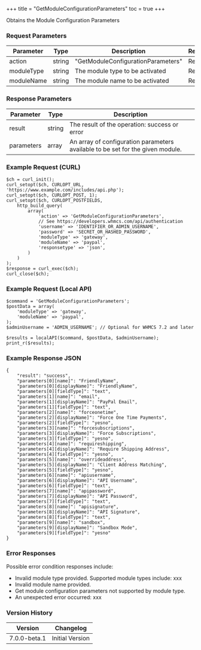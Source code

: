 +++
title = "GetModuleConfigurationParameters"
toc = true
+++

Obtains the Module Configuration Parameters

### Request Parameters

| Parameter | Type | Description | Required |
| --------- | ---- | ----------- | -------- |
| action | string | "GetModuleConfigurationParameters" | Required |
| moduleType | string | The module type to be activated | Required |
| moduleName | string | The module name to be activated | Required |

### Response Parameters

| Parameter | Type | Description |
| --------- | ---- | ----------- |
| result | string | The result of the operation: success or error |
| parameters | array | An array of configuration parameters available to be set for the given module. |


### Example Request (CURL)

```
$ch = curl_init();
curl_setopt($ch, CURLOPT_URL, 'https://www.example.com/includes/api.php');
curl_setopt($ch, CURLOPT_POST, 1);
curl_setopt($ch, CURLOPT_POSTFIELDS,
    http_build_query(
        array(
            'action' => 'GetModuleConfigurationParameters',
            // See https://developers.whmcs.com/api/authentication
            'username' => 'IDENTIFIER_OR_ADMIN_USERNAME',
            'password' => 'SECRET_OR_HASHED_PASSWORD',
            'moduleType' => 'gateway',
            'moduleName' => 'paypal',
            'responsetype' => 'json',
        )
    )
);
$response = curl_exec($ch);
curl_close($ch);
```


### Example Request (Local API)

```
$command = 'GetModuleConfigurationParameters';
$postData = array(
    'moduleType' => 'gateway',
    'moduleName' => 'paypal',
);
$adminUsername = 'ADMIN_USERNAME'; // Optional for WHMCS 7.2 and later

$results = localAPI($command, $postData, $adminUsername);
print_r($results);
```


### Example Response JSON

```
{
    "result": "success",
    "parameters[0][name]": "FriendlyName",
    "parameters[0][displayName]": "FriendlyName",
    "parameters[0][fieldType]": "text",
    "parameters[1][name]": "email",
    "parameters[1][displayName]": "PayPal Email",
    "parameters[1][fieldType]": "text",
    "parameters[2][name]": "forceonetime",
    "parameters[2][displayName]": "Force One Time Payments",
    "parameters[2][fieldType]": "yesno",
    "parameters[3][name]": "forcesubscriptions",
    "parameters[3][displayName]": "Force Subscriptions",
    "parameters[3][fieldType]": "yesno",
    "parameters[4][name]": "requireshipping",
    "parameters[4][displayName]": "Require Shipping Address",
    "parameters[4][fieldType]": "yesno",
    "parameters[5][name]": "overrideaddress",
    "parameters[5][displayName]": "Client Address Matching",
    "parameters[5][fieldType]": "yesno",
    "parameters[6][name]": "apiusername",
    "parameters[6][displayName]": "API Username",
    "parameters[6][fieldType]": "text",
    "parameters[7][name]": "apipassword",
    "parameters[7][displayName]": "API Password",
    "parameters[7][fieldType]": "text",
    "parameters[8][name]": "apisignature",
    "parameters[8][displayName]": "API Signature",
    "parameters[8][fieldType]": "text",
    "parameters[9][name]": "sandbox",
    "parameters[9][displayName]": "Sandbox Mode",
    "parameters[9][fieldType]": "yesno"
}
```


### Error Responses

Possible error condition responses include:

* Invalid module type provided. Supported module types include: xxx
* Invalid module name provided.
* Get module configuration parameters not supported by module type.
* An unexpected error occurred: xxx


### Version History

| Version | Changelog |
| ------- | --------- |
| 7.0.0-beta.1 | Initial Version |

